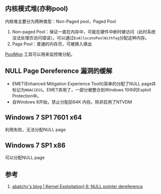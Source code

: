 ## 内核模式堆(亦称pool)

内核堆主要分为两种类型：Non-Paged pool，Paged Pool

1. Non-paged Pool：保证一直在内存中，可能在硬件中断时被访问（此时系统没法处理页访问错误）。可以通过`ExAllocatePoolWithTag`分配这种内存。
2. Page Pool：普通的内存页，可被换入换出

[PoolMon](https://docs.microsoft.com/en-us/windows-hardware/drivers/devtest/poolmon) 工具可以用来监控堆分配。

## NULL Page Dereference 漏洞的缓解

- EMET(Enhanced Mitigation Experience Toolit)简单的分配了NULL page并标记为`NOACCESS`。EMET弃用了，一部分被整合到Windows 10中的Exploit Protection中。
- 自Windows 8开始，禁止分配前64K 内存。除非启用了NTVDM

## Windows 7 SP1 7601 x64

利用失败，无法分配NULL page

## Windows 7 SP1 x86

可以分配NULL page

## 参考

1. [abatchy's blog | Kernel Exploitation\] 6: NULL pointer dereference](https://www.abatchy.com/2018/01/kernel-exploitation-6)